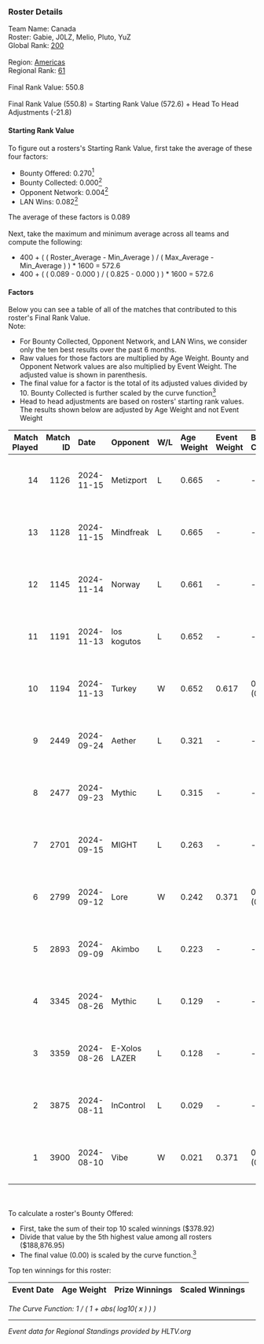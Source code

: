 ### Roster Details<br />
Team Name: Canada<br />
Roster: Gabie, J0LZ, Melio, Pluto, YuZ<br />
Global Rank: [200](../../standings_global_2025_02_03.md)<br />
<br />
Region: [Americas]( ../../standings_americas_2025_02_03.md)<br />
Regional Rank: [61]( ../../standings_americas_2025_02_03.md)<br />
<br />
Final Rank Value:  550.8<br />
<br />
Final Rank Value (550.8) = Starting Rank Value (572.6) + Head To Head Adjustments (-21.8)<br />

#### Starting Rank Value<br />
To figure out a rosters's Starting Rank Value, first take the average of these four factors:<br />
- Bounty Offered: 0.270[<sup>1</sup>](#table2)
- Bounty Collected: 0.000[<sup>2</sup>](#table1)
- Opponent Network: 0.004[<sup>2</sup>](#table1)
- LAN Wins: 0.082[<sup>2</sup>](#table1)

The average of these factors is 0.089<br />
<br />
Next, take the maximum and minimum average across all teams and compute the following:<br />
- 400 + ( ( Roster_Average - Min_Average ) / ( Max_Average - Min_Average ) ) * 1600 = 572.6
- 400 + ( ( 0.089 - 0.000 ) / ( 0.825 - 0.000 ) ) * 1600 = 572.6


#### Factors<br />
Below you can see a table of all of the matches that contributed to this roster's Final Rank Value.<br />
Note:<br />

- For Bounty Collected, Opponent Network, and LAN Wins, we consider only the ten best results over the past 6 months.
- Raw values for those factors are multiplied by Age Weight. Bounty and Opponent Network values are also multiplied by Event Weight. The adjusted value is shown in parenthesis.
- The final value for a factor is the total of its adjusted values divided by 10. Bounty Collected is further scaled by the curve function[<sup>3</sup>](#curveFunction)
- Head to head adjustments are based on rosters' starting rank values. The results shown below are adjusted by Age Weight and not Event Weight
<span id="table1"></span><br />


| Match Played | Match ID | Date       | Opponent      | W/L | Age Weight | Event Weight | Bounty Collected | Opponent Network | LAN Wins  | H2H Adj. | Roster                             |
| -: | -: | :- | :- | :- | :- | :- | :- | :- | :- | -: | :- |
|           14 |     1126 | 2024-11-15 | Metizport     | L   | 0.665      | -            | -                | -                | -         |    -0.46 | Gabie, J0LZ, Melio, Pluto, YuZ     |
|           13 |     1128 | 2024-11-15 | Mindfreak     | L   | 0.665      | -            | -                | -                | -         |    -6.70 | Gabie, J0LZ, Melio, Pluto, YuZ     |
|           12 |     1145 | 2024-11-14 | Norway        | L   | 0.661      | -            | -                | -                | -         |    -8.04 | Gabie, J0LZ, Melio, Pluto, YuZ     |
|           11 |     1191 | 2024-11-13 | los kogutos   | L   | 0.652      | -            | -                | -                | -         |    -1.79 | Gabie, J0LZ, Melio, Pluto, YuZ     |
|           10 |     1194 | 2024-11-13 | Turkey        | W   | 0.652      | 0.617        | 0.000 (0.000)    | 0.080 (0.032)    | 1 (0.652) |    12.84 | Gabie, J0LZ, Melio, Pluto, YuZ     |
|            9 |     2449 | 2024-09-24 | Aether        | L   | 0.321      | -            | -                | -                | -         |    -6.00 | BiNoX, Gabie, J0LZ, Melio, TENSKEE |
|            8 |     2477 | 2024-09-23 | Mythic        | L   | 0.315      | -            | -                | -                | -         |    -5.71 | BiNoX, Gabie, J0LZ, Melio, TENSKEE |
|            7 |     2701 | 2024-09-15 | MIGHT         | L   | 0.263      | -            | -                | -                | -         |    -2.02 | BiNoX, Gabie, J0LZ, Melio, TENSKEE |
|            6 |     2799 | 2024-09-12 | Lore          | W   | 0.242      | 0.371        | 0.000 (0.000)    | 0.055 (0.005)    | 0 (0.000) |     2.15 | BiNoX, Gabie, J0LZ, Melio, TENSKEE |
|            5 |     2893 | 2024-09-09 | Akimbo        | L   | 0.223      | -            | -                | -                | -         |    -2.09 | BiNoX, Gabie, J0LZ, Melio, TENSKEE |
|            4 |     3345 | 2024-08-26 | Mythic        | L   | 0.129      | -            | -                | -                | -         |    -2.40 | BiNoX, Gabie, J0LZ, Melio, TENSKEE |
|            3 |     3359 | 2024-08-26 | E-Xolos LAZER | L   | 0.128      | -            | -                | -                | -         |    -1.38 | BiNoX, Gabie, J0LZ, Melio, TENSKEE |
|            2 |     3875 | 2024-08-11 | InControl     | L   | 0.029      | -            | -                | -                | -         |    -0.37 | BiNoX, Gabie, J0LZ, Melio, TENSKEE |
|            1 |     3900 | 2024-08-10 | Vibe          | W   | 0.021      | 0.371        | 0.000 (0.000)    | 0.000 (0.000)    | 0 (0.000) |     0.18 | BiNoX, Gabie, J0LZ, Melio, TENSKEE |

<br />
<span id="table2"></span><br />
To calculate a roster's Bounty Offered:<br />

- First, take the sum of their top 10 scaled winnings ($378.92)
- Divide that value by the 5th highest value among all rosters ($188,876.95)
- The final value (0.00) is scaled by the curve function.[<sup>3</sup>](#curveFunction)

Top ten winnings for this roster:<br />

| Event Date | Age Weight | Prize Winnings | Scaled Winnings |
| :- | -: | :- | :- |


<span id="curveFunction"></span>_The Curve Function: 1 / ( 1 + abs( log10( x ) ) )_<br />

---
_Event data for Regional Standings provided by HLTV.org_<br />
